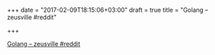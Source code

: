+++
date = "2017-02-09T18:15:06+03:00"
draft = true
title = "Golang – zeusville  #reddit"

+++

<p><a href="https://t.co/ip3hexSxQe">Golang – zeusville  #reddit</a></p>
